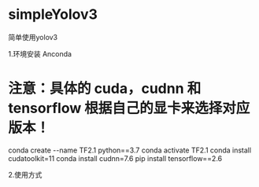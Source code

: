 # simpleYolov3
简单使用yolov3

1.环境安装
Anconda 
  # 注意：具体的 cuda，cudnn 和 tensorflow  根据自己的显卡来选择对应版本！
  conda create --name TF2.1 python==3.7
  conda activate TF2.1
  conda install cudatoolkit=11
  conda install cudnn=7.6
  pip install tensorflow==2.6
  
 2.使用方式
 
